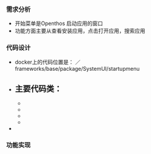 ### 需求分析
  - 开始菜单是Openthos 启动应用的窗口
  - 功能方面主要从查看安装应用，点击打开应用，搜索应用
### 代码设计
  - docker上的代码位置是： ／frameworks/base/package/SystemUI/startupmenu
  - 主要代码类：
    - 
    -
    -
    -
    -
  -
### 功能实现
